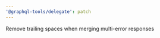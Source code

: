 ```yaml
---
'@graphql-tools/delegate': patch
---
```


Remove trailing spaces when merging multi-error responses
